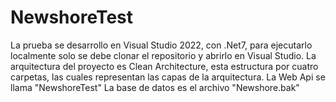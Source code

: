 # NewshoreTest
La prueba se desarrollo en Visual Studio 2022, con .Net7, 
para ejecutarlo localmente solo se debe clonar el repositorio y abrirlo en Visual Studio.
La arquitectura del proyecto es Clean Architecture, esta estructura por cuatro carpetas, las cuales representan las capas de la arquitectura.
La Web Api se llama "NewshoreTest"
La base de datos es el archivo "Newshore.bak"
